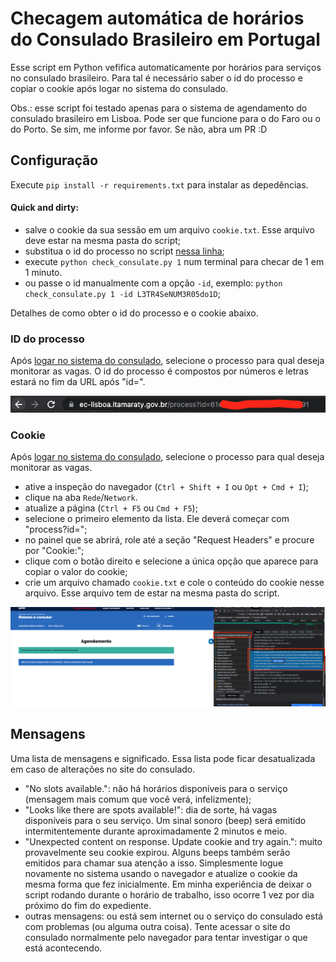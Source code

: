 # Checagem automática de horários do Consulado Brasileiro em Portugal

Esse script em Python vefifica automaticamente por horários para serviços no consulado brasileiro. 
Para tal é necessário saber o id do processo e copiar o cookie após logar no sistema do consulado.

Obs.: esse script foi testado apenas para o sistema de agendamento do consulado brasileiro em Lisboa. 
Pode ser que funcione para o do Faro ou o do Porto. Se sim, me informe por favor. Se não, abra um PR :D

## Configuração

Execute `pip install -r requirements.txt` para instalar as depedências.

#### Quick and dirty: 
 - salve o cookie da sua sessão em um arquivo `cookie.txt`. Esse arquivo deve estar na mesma pasta do script;
 - substitua o id do processo no script [nessa linha](https://github.com/git/git/blob/master/check_consulate.py#L111);
 - execute `python check_consulate.py 1` num terminal para checar de 1 em 1 minuto.
 - ou passe o id manualmente com a opção `-id`, exemplo: `python check_consulate.py 1 -id L3TR4SeNUM3R05do1D`;
 
Detalhes de como obter o id do processo e o cookie abaixo.

### ID do processo

Após [logar no sistema do consulado](https://ec-lisboa.itamaraty.gov.br/login), selecione o processo para qual deseja monitorar as vagas.
O id do processo é compostos por números e letras estará no fim da URL após "id=".

![id do processo](img/process_id.png)


### Cookie

Após [logar no sistema do consulado](https://ec-lisboa.itamaraty.gov.br/login), selecione o processo para qual deseja monitorar as vagas.
 - ative a inspeção do navegador (`Ctrl + Shift + I` ou `Opt + Cmd + I`);
 - clique na aba `Rede`/`Network`. 
 - atualize a página (`Ctrl + F5` ou `Cmd + F5`);
 - selecione o primeiro elemento da lista. Ele deverá começar com "process?id=<seu id do process>";
 - no painel que se abrirá, role até a seção "Request Headers" e procure por "Cookie:";
 - clique com o botão direito e selecione a única opção que aparece para copiar o valor do cookie;
 - crie um arquivo chamado `cookie.txt` e cole o conteúdo do cookie nesse arquivo. 
 Esse arquivo tem de estar na mesma pasta do script.
 
 ![obtendo o cookie](img/cookie.png)
 
## Mensagens

Uma lista de mensagens e significado. Essa lista pode ficar desatualizada em caso de alterações no site do consulado.

 - "No slots available.": não há horários disponíveis para o serviço (mensagem mais comum que você verá, infelizmente);
 - "Looks like there are spots available!": dia de sorte, há vagas disponíveis para o seu serviço. 
 Um sinal sonoro (beep) será emitido intermitentemente durante aproximadamente 2 minutos e meio.
 - "Unexpected content on response. Update cookie and try again.": muito provavelmente seu cookie expirou. 
 Alguns beeps também serão emitidos para chamar sua atenção a isso.
 Simplesmente logue novamente no sistema usando o navegador e atualize o cookie da mesma forma que fez inicialmente.
 Em minha experiência de deixar o script rodando durante o horário de trabalho, isso ocorre 1 vez por dia próximo do fim do expediente.
 - outras mensagens: ou está sem internet ou o serviço do consulado está com problemas (ou alguma outra coisa). 
 Tente acessar o site do consulado normalmente pelo navegador para tentar investigar o que está acontecendo.





